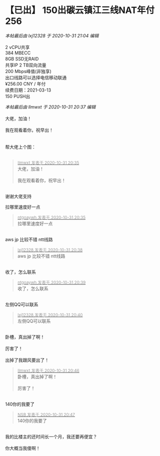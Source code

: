 # 【已出】 150出碳云镇江三线NAT年付256


<i class="pstatus"> 本帖最后由 lxj12328 于 2020-10-31 21:04 编辑 </i><br />
<br />
2 vCPU共享<br />
384 MBECC<br />
8GB SSD无RAID<br />
共享IP 2 TB双向流量<br />
200 Mbps峰值(非独享)<br />
出口线路可以选择电信移动联通<br />
¥256.00 CNY / 年付<br />
续费日期：2021-03-13<br />
<img id="aimg_a3rfc" onclick="zoom(this, this.src, 0, 0, 0)" class="zoom" src="https://www.z4a.net/images/2020/10/31/100.png" onmouseover="img_onmouseoverfunc(this)" onload="thumbImg(this)" border="0" alt="" /><br />
150 PUSH出

<i class="pstatus"> 本帖最后由 llmwxt 于 2020-10-31 20:37 编辑 </i><br />
<br />
大佬，加油！<br />
<br />
我在观看着你，祝早出！<br />
<br />
<img src="static/image/smiley/default/lol.gif" smilieid="12" border="0" alt="" /><img src="static/image/smiley/default/lol.gif" smilieid="12" border="0" alt="" /><img src="static/image/smiley/default/lol.gif" smilieid="12" border="0" alt="" /><br />
<br />
帮大佬上个图：<br />
<br />
<img id="aimg_t2qo7" onclick="zoom(this, this.src, 0, 0, 0)" class="zoom" src="https://i.loli.net/2020/10/31/FcMZdKOvJ6iWfST.png" onmouseover="img_onmouseoverfunc(this)" onload="thumbImg(this)" border="0" alt="" />

<div class="quote"><blockquote><font size="2"><a href="https://www.hostloc.com/forum.php?mod=redirect&amp;goto=findpost&amp;pid=9381961&amp;ptid=760709" target="_blank"><font color="#999999">llmwxt 发表于 2020-10-31 20:35</font></a></font><br />
大佬，加油！<br />
<br />
我在观看着你，祝早出！</blockquote></div><br />
谢谢大佬支持<img src="static/image/smiley/yct/002.gif" smilieid="30" border="0" alt="" />

拉哪里速度好一点

<div class="quote"><blockquote><font size="2"><a href="https://www.hostloc.com/forum.php?mod=redirect&amp;goto=findpost&amp;pid=9381965&amp;ptid=760709" target="_blank"><font color="#999999">ntgoaywh 发表于 2020-10-31 20:35</font></a></font><br />
拉哪里速度好一点</blockquote></div><br />
aws jp 比较不错 ntt线路

<div class="quote"><blockquote><font size="2"><a href="https://www.hostloc.com/forum.php?mod=redirect&amp;goto=findpost&amp;pid=9381969&amp;ptid=760709" target="_blank"><font color="#999999">lxj12328 发表于 2020-10-31 20:38</font></a></font><br />
aws jp 比较不错 ntt线路</blockquote></div><br />
收了，怎么联系

<div class="quote"><blockquote><font size="2"><a href="https://www.hostloc.com/forum.php?mod=redirect&amp;goto=findpost&amp;pid=9381974&amp;ptid=760709" target="_blank"><font color="#999999">ntgoaywh 发表于 2020-10-31 20:39</font></a></font><br />
收了，怎么联系</blockquote></div><br />
左侧QQ可以联系

<div class="quote"><blockquote><font size="2"><a href="https://www.hostloc.com/forum.php?mod=redirect&amp;goto=findpost&amp;pid=9381981&amp;ptid=760709" target="_blank"><font color="#999999">lxj12328 发表于 2020-10-31 20:40</font></a></font><br />
左侧QQ可以联系</blockquote></div><br />
卧槽，真出掉了啊！<br />
<br />
厉害了！<br />
<br />
出掉了我跟风要出了！

<div class="quote"><blockquote><font size="2"><a href="https://www.hostloc.com/forum.php?mod=redirect&amp;goto=findpost&amp;pid=9381990&amp;ptid=760709" target="_blank"><font color="#999999">llmwxt 发表于 2020-10-31 20:46</font></a></font><br />
卧槽，真出掉了啊！<br />
<br />
厉害了！</blockquote></div><br />
140你的我要了<img src="static/image/smiley/default/lol.gif" smilieid="12" border="0" alt="" />

<div class="quote"><blockquote><font size="2"><a href="https://www.hostloc.com/forum.php?mod=redirect&amp;goto=findpost&amp;pid=9381995&amp;ptid=760709" target="_blank"><font color="#999999">NSB 发表于 2020-10-31 20:47</font></a></font><br />
140你的我要了</blockquote></div><br />
我的比楼主的还时间长一个月，我还要再便宜？<br />
<br />
你大概当我傻啊！
